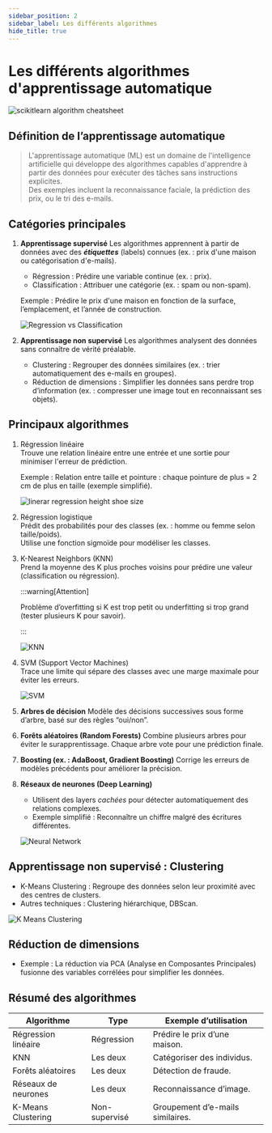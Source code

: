 ```yaml
---
sidebar_position: 2
sidebar_label: Les différents algorithmes
hide_title: true
---
```


# Les différents algorithmes d'apprentissage automatique

![scikitlearn algorithm cheatsheet](https://scikit-learn.org/1.3/_static/ml_map.png)

## Définition de l’apprentissage automatique

> L'apprentissage automatique (ML) est un domaine de l'intelligence artificielle qui développe des algorithmes capables d'apprendre à partir des données pour exécuter des tâches sans instructions explicites.  
Des exemples incluent la reconnaissance faciale, la prédiction des prix, ou le tri des e-mails.

## Catégories principales
1. **Apprentissage supervisé** 
   Les algorithmes apprennent à partir de données avec des ***étiquettes*** (labels) connues (ex. : prix d'une maison ou catégorisation d'e-mails).
   
   - Régression : Prédire une variable continue (ex. : prix).  
   - Classification : Attribuer une catégorie (ex. : spam ou non-spam).

   Exemple : Prédire le prix d'une maison en fonction de la surface, l’emplacement, et l’année de construction.  

   ![Regression vs Classification](https://www.startpage.com/av/proxy-image?piurl=https%3A%2F%2Fwww.sharpsightlabs.com%2Fwp-content%2Fuploads%2F2021%2F04%2Fregression-vs-classification_simple-comparison-image_v3.png&sp=1731880855T766819b990a7458230a82adb421751634549b01c265b32a944afa4c882db42b4)

2. **Apprentissage non supervisé**
   Les algorithmes analysent des données sans connaître de vérité préalable.  

   - Clustering : Regrouper des données similaires (ex. : trier automatiquement des e-mails en groupes).  
   - Réduction de dimensions : Simplifier les données sans perdre trop d’information (ex. : compresser une image tout en reconnaissant ses objets).  

## Principaux algorithmes
1. Régression linéaire  
   Trouve une relation linéaire entre une entrée et une sortie pour minimiser l'erreur de prédiction.  

   Exemple : Relation entre taille et pointure : chaque pointure de plus = 2 cm de plus en taille (exemple simplifié).  

   ![linerar regression height shoe size](https://www.startpage.com/av/proxy-image?piurl=https%3A%2F%2Fprd-api-aggregate.statcrunch.com%2Fapi%2Faggregation%2Fdocuments%2F660733OZNZX%3Fcontext%3Dresults_image%26code%3D%26extension%3Dpng&sp=1731881078T795a70a2185ae30ad9a0241c495d7239414deb1196ad3dad2874efd1be67f824)

2. Régression logistique  
   Prédit des probabilités pour des classes (ex. : homme ou femme selon taille/poids).  
   Utilise une fonction sigmoïde pour modéliser les classes.  

3. K-Nearest Neighbors (KNN)  
   Prend la moyenne des K plus proches voisins pour prédire une valeur (classification ou régression).

   :::warning[Attention]

   Problème d’overfitting si K est trop petit ou underfitting si trop grand (tester plusieurs K pour savoir).

   :::

   ![KNN](https://www.startpage.com/av/proxy-image?piurl=https%3A%2F%2Farize.com%2Fwp-content%2Fuploads%2F2023%2F03%2Fknn-algorithm-visual.png&sp=1731881259Tcc72b8208fbc91ad3cc6a15e4da3783386bfb9bd78bf6f62c5bb75dca8d24ddf)

4. SVM (Support Vector Machines)  
   Trace une limite qui sépare des classes avec une marge maximale pour éviter les erreurs.  

   ![SVM](https://www.acte.in/wp-content/uploads/2022/01/Support-Vector-Machine-ACTE.png)

5. **Arbres de décision**
   Modèle des décisions successives sous forme d’arbre, basé sur des règles “oui/non”.  

6. **Forêts aléatoires (Random Forests)**
   Combine plusieurs arbres pour éviter le surapprentissage. Chaque arbre vote pour une prédiction finale.  

7. **Boosting (ex. : AdaBoost, Gradient Boosting)** 
   Corrige les erreurs de modèles précédents pour améliorer la précision.  

8. **Réseaux de neurones (Deep Learning)**
   - Utilisent des layers *cachées* pour détecter automatiquement des relations complexes.  
   - Exemple simplifié : Reconnaître un chiffre malgré des écritures différentes.  

   ![Neural Network](https://www.marktechpost.com/wp-content/uploads/2022/09/Screen-Shot-2022-09-23-at-10.46.58-PM.png)

## Apprentissage non supervisé : Clustering
- K-Means Clustering : Regroupe des données selon leur proximité avec des centres de clusters.  
- Autres techniques : Clustering hiérarchique, DBScan.  

![K Means Clustering](https://www.askpython.com/wp-content/uploads/2020/12/Plotting-K-Means-Clusters-scaled.jpeg)

## Réduction de dimensions
- Exemple : La réduction via PCA (Analyse en Composantes Principales) fusionne des variables corrélées pour simplifier les données.  

## Résumé des algorithmes
| Algorithme                | Type         | Exemple d’utilisation                  |
|---------------------------|--------------|----------------------------------------|
| Régression linéaire       | Régression   | Prédire le prix d’une maison.          |
| KNN                       | Les deux     | Catégoriser des individus.             |
| Forêts aléatoires         | Les deux     | Détection de fraude.                   |
| Réseaux de neurones       | Les deux     | Reconnaissance d’image.                |
| K-Means Clustering        | Non-supervisé| Groupement d’e-mails similaires.       |